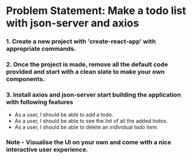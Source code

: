 # Problem Statement: Make a todo list with json-server and axios

### 1. Create a new project with 'create-react-app' with appropriate commands.
### 2. Once the project is made, remove all the default code provided and start with a clean slate to make your own components.
### 3. Install axios and json-server start building the application with following features
 - As a user, I should be able to add a todo.
 - As a user, I should be able to see the list of all the added todos.
 - As a user, I should be able to delete an individual todo item.

### Note - Visualise the UI on your own and come with a nice interactive user experience.

